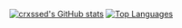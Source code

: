 [![crxssed's GitHub stats](https://github-readme-stats.vercel.app/api?username=crxssed7&show_icons=true&theme=github_dark&hide_border=true)]()
[![Top Languages](https://github-readme-stats.vercel.app/api/top-langs/?username=crxssed7&layout=compact&theme=github_dark&hide_border=true)]()
